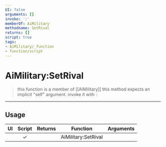```yaml
---
UI: false
arguments: []
invoke: ':'
memberOf: AiMilitary
methodname: SetRival
returns: []
script: true
tags:
- AiMilitary/_function
- function/script
---
```

# AiMilitary:SetRival
> this function is a member of [[AiMilitary]]
> this method expects an implicit "self" argument. invoke it with `:`
-----
## Usage
|  UI | Script | Returns | Function | Arguments |
|:---:|:------:|-------:|:--------:|:---------|
| |✓||AiMilitary:SetRival||
